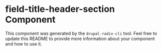 # field-title-header-section Component

This component was generated by the `drupal-radix-cli` tool. Feel free to update this README to provide more information about your component and how to use it.